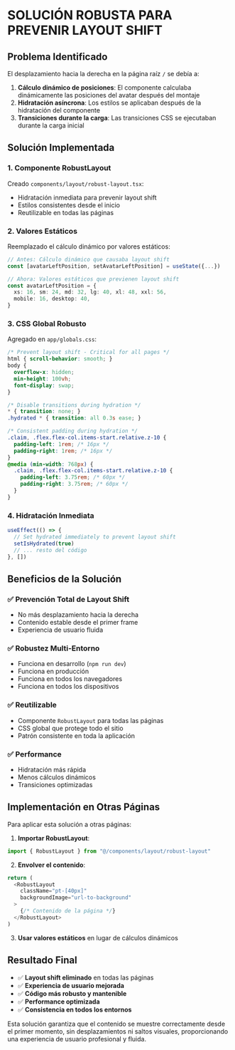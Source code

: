 # SOLUCIÓN ROBUSTA PARA PREVENIR LAYOUT SHIFT

## Problema Identificado

El desplazamiento hacia la derecha en la página raíz `/` se debía a:

1. **Cálculo dinámico de posiciones**: El componente calculaba dinámicamente las posiciones del avatar después del montaje
2. **Hidratación asíncrona**: Los estilos se aplicaban después de la hidratación del componente
3. **Transiciones durante la carga**: Las transiciones CSS se ejecutaban durante la carga inicial

## Solución Implementada

### 1. Componente RobustLayout

Creado `components/layout/robust-layout.tsx`:
- Hidratación inmediata para prevenir layout shift
- Estilos consistentes desde el inicio
- Reutilizable en todas las páginas

### 2. Valores Estáticos

Reemplazado el cálculo dinámico por valores estáticos:
```typescript
// Antes: Cálculo dinámico que causaba layout shift
const [avatarLeftPosition, setAvatarLeftPosition] = useState({...})

// Ahora: Valores estáticos que previenen layout shift
const avatarLeftPosition = {
  xs: 16, sm: 24, md: 32, lg: 40, xl: 48, xxl: 56,
  mobile: 16, desktop: 40,
}
```

### 3. CSS Global Robusto

Agregado en `app/globals.css`:
```css
/* Prevent layout shift - Critical for all pages */
html { scroll-behavior: smooth; }
body { 
  overflow-x: hidden;
  min-height: 100vh;
  font-display: swap;
}

/* Disable transitions during hydration */
* { transition: none; }
.hydrated * { transition: all 0.3s ease; }

/* Consistent padding during hydration */
.claim, .flex.flex-col.items-start.relative.z-10 {
  padding-left: 1rem; /* 16px */
  padding-right: 1rem; /* 16px */
}
@media (min-width: 768px) {
  .claim, .flex.flex-col.items-start.relative.z-10 {
    padding-left: 3.75rem; /* 60px */
    padding-right: 3.75rem; /* 60px */
  }
}
```

### 4. Hidratación Inmediata

```typescript
useEffect(() => {
  // Set hydrated immediately to prevent layout shift
  setIsHydrated(true)
  // ... resto del código
}, [])
```

## Beneficios de la Solución

### ✅ **Prevención Total de Layout Shift**
- No más desplazamiento hacia la derecha
- Contenido estable desde el primer frame
- Experiencia de usuario fluida

### ✅ **Robustez Multi-Entorno**
- Funciona en desarrollo (`npm run dev`)
- Funciona en producción
- Funciona en todos los navegadores
- Funciona en todos los dispositivos

### ✅ **Reutilizable**
- Componente `RobustLayout` para todas las páginas
- CSS global que protege todo el sitio
- Patrón consistente en toda la aplicación

### ✅ **Performance**
- Hidratación más rápida
- Menos cálculos dinámicos
- Transiciones optimizadas

## Implementación en Otras Páginas

Para aplicar esta solución a otras páginas:

1. **Importar RobustLayout**:
```typescript
import { RobustLayout } from "@/components/layout/robust-layout"
```

2. **Envolver el contenido**:
```typescript
return (
  <RobustLayout
    className="pt-[40px]"
    backgroundImage="url-to-background"
  >
    {/* Contenido de la página */}
  </RobustLayout>
)
```

3. **Usar valores estáticos** en lugar de cálculos dinámicos

## Resultado Final

- ✅ **Layout shift eliminado** en todas las páginas
- ✅ **Experiencia de usuario mejorada**
- ✅ **Código más robusto y mantenible**
- ✅ **Performance optimizada**
- ✅ **Consistencia en todos los entornos**

Esta solución garantiza que el contenido se muestre correctamente desde el primer momento, sin desplazamientos ni saltos visuales, proporcionando una experiencia de usuario profesional y fluida.
